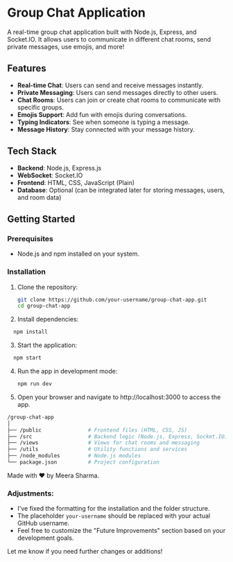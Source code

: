 # Group Chat Application

A real-time group chat application built with Node.js, Express, and Socket.IO. It allows users to communicate in different chat rooms, send private messages, use emojis, and more!

## Features

- **Real-time Chat**: Users can send and receive messages instantly.
- **Private Messaging**: Users can send messages directly to other users.
- **Chat Rooms**: Users can join or create chat rooms to communicate with specific groups.
- **Emojis Support**: Add fun with emojis during conversations.
- **Typing Indicators**: See when someone is typing a message.
- **Message History**: Stay connected with your message history.

## Tech Stack

- **Backend**: Node.js, Express.js
- **WebSocket**: Socket.IO
- **Frontend**: HTML, CSS, JavaScript (Plain)
- **Database**: Optional (can be integrated later for storing messages, users, and room data)

## Getting Started

### Prerequisites

- Node.js and npm installed on your system.

### Installation

1. Clone the repository:

   ```bash
   git clone https://github.com/your-username/group-chat-app.git
   cd group-chat-app
   ```
2. Install dependencies:
 ```bash
   npm install
 ```
3. Start the application:
 ```bash
   npm start
 ```
4. Run the app in development mode:
   ```bash
   npm run dev
   ```
5. Open your browser and navigate to http://localhost:3000 to access the app.
```bash
/group-chat-app
│
├── /public               # Frontend files (HTML, CSS, JS)
├── /src                  # Backend logic (Node.js, Express, Socket.IO)
├── /views                # Views for chat rooms and messaging
├── /utils                # Utility functions and services
├── /node_modules         # Node.js modules
└── package.json          # Project configuration
```


Made with ❤️ by Meera Sharma.


### Adjustments:
- I've fixed the formatting for the installation and the folder structure.
- The placeholder `your-username` should be replaced with your actual GitHub username.
- Feel free to customize the "Future Improvements" section based on your development goals.

Let me know if you need further changes or additions!
